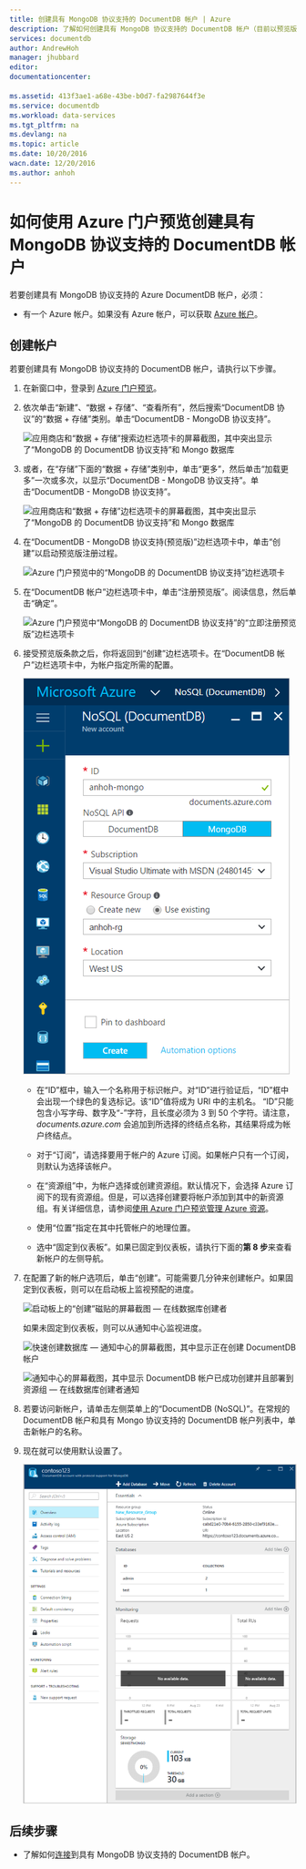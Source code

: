 ```yaml
---
title: 创建具有 MongoDB 协议支持的 DocumentDB 帐户 | Azure
description: 了解如何创建具有 MongoDB 协议支持的 DocumentDB 帐户（目前以预览版提供）。
services: documentdb
author: AndrewHoh
manager: jhubbard
editor: 
documentationcenter: 

ms.assetid: 413f3ae1-a68e-43be-b0d7-fa2987644f3e
ms.service: documentdb
ms.workload: data-services
ms.tgt_pltfrm: na
ms.devlang: na
ms.topic: article
ms.date: 10/20/2016
wacn.date: 12/20/2016
ms.author: anhoh
---
```


# 如何使用 Azure 门户预览创建具有 MongoDB 协议支持的 DocumentDB 帐户
若要创建具有 MongoDB 协议支持的 Azure DocumentDB 帐户，必须：

- 有一个 Azure 帐户。如果没有 Azure 帐户，可以获取 [Azure 帐户](https://www.azure.cn/pricing/1rmb-trial/)。

## 创建帐户
若要创建具有 MongoDB 协议支持的 DocumentDB 帐户，请执行以下步骤。

1. 在新窗口中，登录到 [Azure 门户预览](https://portal.azure.cn)。
2. 依次单击“新建”、“数据 + 存储”、“查看所有”，然后搜索“DocumentDB 协议”的“数据 + 存储”类别。单击“DocumentDB - MongoDB 协议支持”。
   
    ![应用商店和“数据 + 存储”搜索边栏选项卡的屏幕截图，其中突出显示了“MongoDB 的 DocumentDB 协议支持”和 Mongo 数据库](./media/documentdb-create-mongodb-account/marketplacegallery2.png)
3. 或者，在“存储”下面的“数据 + 存储”类别中，单击“更多”，然后单击“加载更多”一次或多次，以显示“DocumentDB - MongoDB 协议支持”。单击“DocumentDB - MongoDB 协议支持”。
   
    ![应用商店和“数据 + 存储”边栏选项卡的屏幕截图，其中突出显示了“MongoDB 的 DocumentDB 协议支持”和 Mongo 数据库](./media/documentdb-create-mongodb-account/marketplacegallery1.png)
4. 在“DocumentDB - MongoDB 协议支持(预览版)”边栏选项卡中，单击“创建”以启动预览版注册过程。
   
    ![Azure 门户预览中的“MongoDB 的 DocumentDB 协议支持”边栏选项卡](./media/documentdb-create-mongodb-account/marketplacegallery3.png)
5. 在“DocumentDB 帐户”边栏选项卡中，单击“注册预览版”。阅读信息，然后单击“确定”。
   
    ![Azure 门户预览中“MongoDB 的 DocumentDB 协议支持”的“立即注册预览版”边栏选项卡](./media/documentdb-create-mongodb-account/registerforpreview.png)
6. 接受预览版条款之后，你将返回到“创建”边栏选项卡。在“DocumentDB 帐户”边栏选项卡中，为帐户指定所需的配置。
   
	![新建具有 MongoDB 协议支持的 DocumentDB 的边栏选项卡屏幕截图](./media/documentdb-create-mongodb-account/create-documentdb-mongodb-account.png)  

    - 在“ID”框中，输入一个名称用于标识帐户。对“ID”进行验证后，“ID”框中会出现一个绿色的复选标记。该“ID”值将成为 URI 中的主机名。 “ID”只能包含小写字母、数字及“-”字符，且长度必须为 3 到 50 个字符。请注意，*documents.azure.com* 会追加到所选择的终结点名称，其结果将成为帐户终结点。

    - 对于“订阅”，请选择要用于帐户的 Azure 订阅。如果帐户只有一个订阅，则默认为选择该帐户。

    - 在“资源组”中，为帐户选择或创建资源组。默认情况下，会选择 Azure 订阅下的现有资源组。但是，可以选择创建要将帐户添加到其中的新资源组。有关详细信息，请参阅[使用 Azure 门户预览管理 Azure 资源](../azure-resource-manager/resource-group-portal.md)。

    - 使用“位置”指定在其中托管帐户的地理位置。

    - 选中“固定到仪表板”。如果已固定到仪表板，请执行下面的**第 8 步**来查看新帐户的左侧导航。

7. 在配置了新的帐户选项后，单击“创建”。可能需要几分钟来创建帐户。如果固定到仪表板，则可以在启动板上监视预配的进度。 

	![启动板上的“创建”磁贴的屏幕截图 — 在线数据库创建者](./media/documentdb-create-mongodb-account/create-nosql-db-databases-json-tutorial-3.png)
   
	如果未固定到仪表板，则可以从通知中心监视进度。
   
	![快速创建数据库 — 通知中心的屏幕截图，其中显示正在创建 DocumentDB 帐户](./media/documentdb-create-mongodb-account/create-nosql-db-databases-json-tutorial-4.png)  

	![通知中心的屏幕截图，其中显示 DocumentDB 帐户已成功创建并且部署到资源组 — 在线数据库创建者通知](./media/documentdb-create-mongodb-account/create-nosql-db-databases-json-tutorial-5.png)  

8. 若要访问新帐户，请单击左侧菜单上的“DocumentDB (NoSQL)”。在常规的 DocumentDB 帐户和具有 Mongo 协议支持的 DocumentDB 帐户列表中，单击新帐户的名称。
9. 现在就可以使用默认设置了。
   
	![默认帐户边栏选项卡的屏幕截图](./media/documentdb-create-mongodb-account/defaultaccountblades.png)  

## 后续步骤
- 了解如何[连接](./documentdb-connect-mongodb-account.md)到具有 MongoDB 协议支持的 DocumentDB 帐户。

<!---HONumber=Mooncake_1212_2016-->

